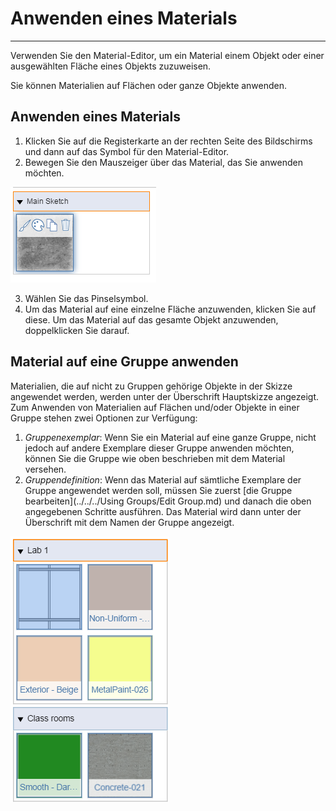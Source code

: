 

# Anwenden eines Materials

---

Verwenden Sie den Material-Editor, um ein Material einem Objekt oder einer ausgewählten Fläche eines Objekts zuzuweisen.

Sie können Materialien auf Flächen oder ganze Objekte anwenden.

## Anwenden eines Materials

1. Klicken Sie auf die Registerkarte an der rechten Seite des Bildschirms und dann auf das Symbol für den Material-Editor.
2. Bewegen Sie den Mauszeiger über das Material, das Sie anwenden möchten.

![](Images/GUID-32B2789F-F04F-44B4-8924-8CE9FC98E8C1-low.png)

3. Wählen Sie das Pinselsymbol.
4. Um das Material auf eine einzelne Fläche anzuwenden, klicken Sie auf diese. Um das Material auf das gesamte Objekt anzuwenden, doppelklicken Sie darauf.
## Material auf eine Gruppe anwenden

Materialien, die auf nicht zu Gruppen gehörige Objekte in der Skizze angewendet werden, werden unter der Überschrift Hauptskizze angezeigt. Zum Anwenden von Materialien auf Flächen und/oder Objekte in einer Gruppe stehen zwei Optionen zur Verfügung:

1. *Gruppenexemplar*: Wenn Sie ein Material auf eine ganze Gruppe, nicht jedoch auf andere Exemplare dieser Gruppe anwenden möchten, können Sie die Gruppe wie oben beschrieben mit dem Material versehen.
2. *Gruppendefinition*: Wenn das Material auf sämtliche Exemplare der Gruppe angewendet werden soll, müssen Sie zuerst [die Gruppe bearbeiten](../../../Using Groups/Edit Group.md) und danach die oben angegebenen Schritte ausführen. Das Material wird dann unter der Überschrift mit dem Namen der Gruppe angezeigt.

![](Images/GUID-498D5F73-CF4B-46F1-9B26-B3AA32233C6D-low.png)

